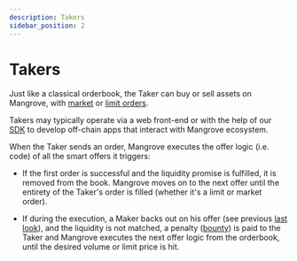 ```yaml
---
description: Takers
sidebar_position: 2
---
```



# Takers

Just like a classical orderbook, the Taker can buy or sell assets on Mangrove, with [market](../../../web-app/trade/how-to-market-order.md) or [limit orders](../../../web-app/trade/how-to-limit-order.md).

Takers may typically operate via a web front-end or with the help of our [SDK](../../../../developers/SDK/README.md) to develop off-chain apps that interact with Mangrove ecosystem.

When the Taker sends an order, Mangrove executes the offer logic (i.e. code) of all the smart offers it triggers:

* If the first order is successful and the liquidity promise is fulfilled, it is removed from the book. Mangrove moves on to the next offer until the entirety of the Taker's order is filled (whether it's a limit or market order).

* If during the execution, a Maker backs out on his offer (see previous [last look](../smart-offers.md)), and the liquidity is not matched, a penalty ([bounty](../../../../developers/terms/bounty.md))  is paid to the Taker and Mangrove executes the next offer logic from the orderbook, until the desired volume or limit price is hit.
